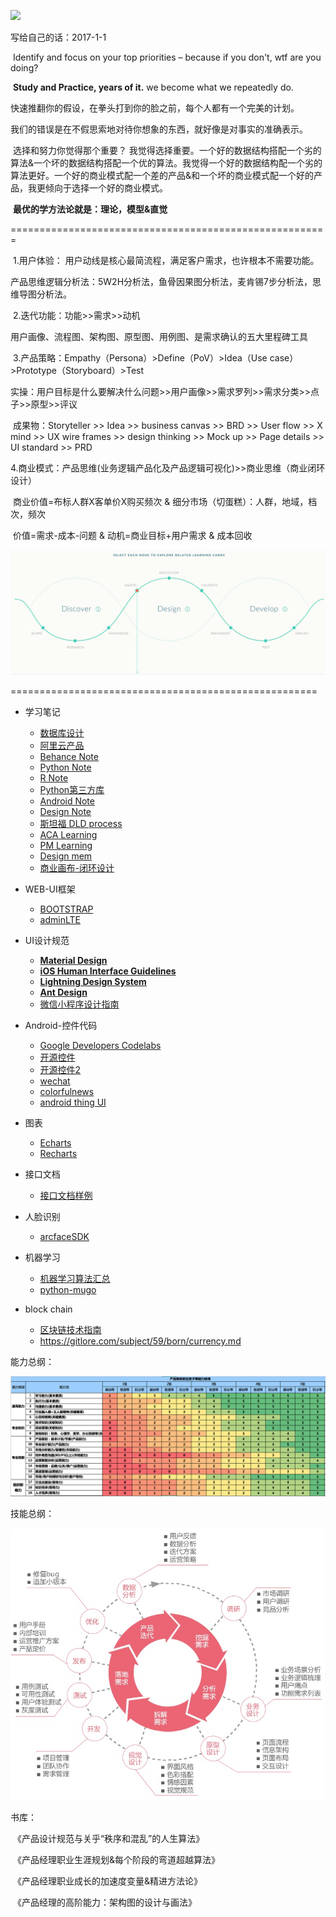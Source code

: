 ![](https://github.com/sideboyd/markdown/blob/master/image/7f419446815917.586530fe1cca4.jpg)

写给自己的话：2017-1-1

​      Identify and focus on your top priorities – because if you don't, wtf are you doing?

​	**Study and Practice, years of it.**   we become what we repeatedly do. 

​	快速推翻你的假设，在拳头打到你的脸之前，每个人都有一个完美的计划。

​	我们的错误是在不假思索地对待你想象的东西，就好像是对事实的准确表示。

​	选择和努力你觉得那个重要？ 我觉得选择重要。一个好的数据结构搭配一个劣的算法&一个坏的数据结构搭配一个优的算法。我觉得一个好的数据结构配一个劣的算法更好。一个好的商业模式配一个差的产品&和一个坏的商业模式配一个好的产品，我更倾向于选择一个好的商业模式。

​	**最优的学方法论就是：理论，模型&直觉**

=======================================================

​	1.用户体验： 用户动线是核心最简流程，满足客户需求，也许根本不需要功能。    

​		产品思维逻辑分析法：5W2H分析法，鱼骨因果图分析法，麦肯锡7步分析法，思维导图分析法。

​	2.迭代功能：功能>>需求>>动机

​		用户画像、流程图、架构图、原型图、用例图、是需求确认的五大里程碑工具

​	3.产品策略：Empathy（Persona）>Define（PoV）>Idea（Use case）>Prototype（Storyboard）>Test

​		实操：用户目标是什么要解决什么问题>>用户画像>>需求罗列>>需求分类>>点子>>原型>>评议

​		成果物：Storyteller >> Idea >> business canvas >> BRD >> User flow >> X mind >> UX wire frames >> design thinking >> Mock up >> Page details >> UI standard >> PRD

​	4.商业模式：产品思维(业务逻辑产品化及产品逻辑可视化)>>商业思维（商业闭环设计）

​		商业价值=布标人群X客单价X购买频次  & 细分市场（切蛋糕）：人群，地域，档次，频次

​		价值=需求-成本-问题  &  动机=商业目标+用户需求   &  成本回收

![](https://github.com/sideboyd/markdown/blob/master/image/0BUILD%20tools.PNG)

=====================================================                                                                                                                

* 学习笔记
    - [数据库设计](https://github.com/sideboyd/markdown/blob/master/files/data%20design.md)
    - [阿里云产品](https://github.com/sideboyd/markdown/blob/master/files/aliyun.md)
    - [Behance Note](https://github.com/sideboyd/markdown/blob/master/files/Behance%20Note.md)
    - [Python Note](https://github.com/sideboyd/markdown/blob/master/files/Python%20note.md)
    - [R Note](https://github.com/sideboyd/markdown/blob/master/files/R%20Note.md)
    - [Python第三方库](https://www.lfd.uci.edu/~gohlke/pythonlibs/)
    - [Android Note](https://github.com/sideboyd/AndroidNote)
    - [Design Note](https://github.com/sideboyd/markdown/blob/master/files/Design%20Note.md)
    - [斯坦福 DLD process](https://github.com/sideboyd/markdown/blob/master/files/DLDprocess.md)
    - [ACA Learning](https://github.com/sideboyd/markdown/blob/master/files/ACA.md)
    - [PM Learning](https://github.com/sideboyd/markdown/blob/master/files/PM%20learning.md)
    - [Design mem](https://github.com/sideboyd/markdown/blob/master/files/Design%20mem.md)
    - [商业画布-闭环设计](http://coffee.pmcaff.com/article/1360751763409024/pmcaff?utm_source=forum)
* WEB-UI框架
    * [BOOTSTRAP](https://github.com/sideboyd/bootstrap)
    * [adminLTE](https://github.com/sideboyd/AdminLTE)


* UI设计规范
    * [**Material Design**](https://material.io/guidelines/resources/sticker-sheets-icons.html#sticker-sheets-icons-components)
    * [**iOS Human Interface Guidelines**](https://developer.apple.com/design/resources/#ios-apps)
    * [**Lightning Design System**](https://www.lightningdesignsystem.com/)
    * [**Ant Design**](https://ant.design/docs/resource/download-cn)
    * [微信小程序设计指南](https://mp.weixin.qq.com/debug/wxadoc/design/#资源下载)
* Android-控件代码
    * [Google Developers Codelabs ](http://clmirror.storage.googleapis.com/index.html)
    * [开源控件](https://github.com/sideboyd/android-open-project)
    * [开源控件2](https://github.com/sideboyd/awesome-android)
    * [wechat](https://github.com/sideboyd/weui)
    * [colorfulnews](https://github.com/sideboyd/ColorfulNews)
    * [android thing UI](https://github.com/sideboyd/sample-simpleui)
* 图表
    * [Echarts](https://github.com/sideboyd/markdown/blob/master/files/Echarts.md)
    * [Recharts](https://github.com/cosname/recharts)
* 接口文档
    * [接口文档样例](https://github.com/sideboyd/songqin-testdev/blob/master/webapi/doc/course_mgr.md)
* 人脸识别
    * [arcfaceSDK](https://github.com/sideboyd/ArcFaceDemo)
* 机器学习
    * [机器学习算法汇总](https://github.com//RedditSota/state-of-the-art-result-for-machine-learning-problems)
    * [python-mugo](https://github.com/brilee/MuGo)
* block chain
    * [区块链技术指南](https://github.com/yeasy/blockchain_guide/blob/master/SUMMARY.md)
    * https://gitlore.com/subject/59/born/currency.md




能力总纲：

![](https://github.com/sideboyd/markdown/blob/master/image/TTW_QUESTION_201802_20180209171102_0255.png)

技能总纲：

![](https://github.com/sideboyd/markdown/blob/master/image/PO.png)

书库：

​	《产品设计规范与关乎“秩序和混乱”的人生算法》

​	《产品经理职业生涯规划&每个阶段的弯道超越算法》

​	《产品经理职业成长的加速度变量&精进方法论》

​	《产品经理的高阶能力：架构图的设计与画法》